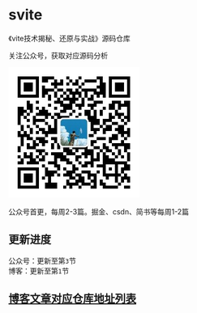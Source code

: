 # svite
《vite技术揭秘、还原与实战》源码仓库

关注公众号，获取对应源码分析

![](./imgs/gzh.jpg)

公众号首更，每周2-3篇。掘金、csdn、简书等每周1-2篇

## 更新进度

公众号：更新至第`3`节  
博客：更新至第`1`节

## [博客文章对应仓库地址列表](LIST.md) 